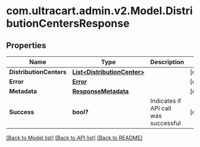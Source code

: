 # com.ultracart.admin.v2.Model.DistributionCentersResponse
## Properties

Name | Type | Description | Notes
------------ | ------------- | ------------- | -------------
**DistributionCenters** | [**List&lt;DistributionCenter&gt;**](DistributionCenter.md) |  | [optional] 
**Error** | [**Error**](Error.md) |  | [optional] 
**Metadata** | [**ResponseMetadata**](ResponseMetadata.md) |  | [optional] 
**Success** | **bool?** | Indicates if API call was successful | [optional] 

[[Back to Model list]](../README.md#documentation-for-models) [[Back to API list]](../README.md#documentation-for-api-endpoints) [[Back to README]](../README.md)

